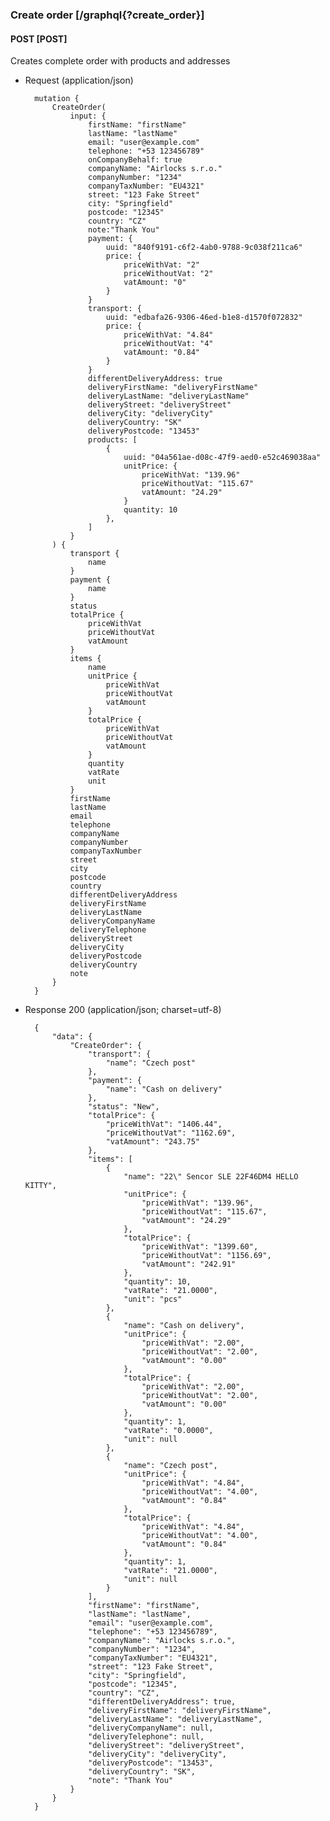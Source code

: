 ### Create order [/graphql{?create_order}]

#### POST [POST]

Creates complete order with products and addresses

- Request (application/json)

        mutation {
            CreateOrder(
                input: {
                    firstName: "firstName"
                    lastName: "lastName"
                    email: "user@example.com"
                    telephone: "+53 123456789"
                    onCompanyBehalf: true
                    companyName: "Airlocks s.r.o."
                    companyNumber: "1234"
                    companyTaxNumber: "EU4321"
                    street: "123 Fake Street"
                    city: "Springfield"
                    postcode: "12345"
                    country: "CZ"
                    note:"Thank You"
                    payment: {
                        uuid: "840f9191-c6f2-4ab0-9788-9c038f211ca6"
                        price: {
                            priceWithVat: "2"
                            priceWithoutVat: "2"
                            vatAmount: "0"
                        }
                    }
                    transport: {
                        uuid: "edbafa26-9306-46ed-b1e8-d1570f072832"
                        price: {
                            priceWithVat: "4.84"
                            priceWithoutVat: "4"
                            vatAmount: "0.84"
                        }
                    }
                    differentDeliveryAddress: true
                    deliveryFirstName: "deliveryFirstName"
                    deliveryLastName: "deliveryLastName"
                    deliveryStreet: "deliveryStreet"
                    deliveryCity: "deliveryCity"
                    deliveryCountry: "SK"
                    deliveryPostcode: "13453"
                    products: [
                        {
                            uuid: "04a561ae-d08c-47f9-aed0-e52c469038aa"
                            unitPrice: {
                                priceWithVat: "139.96"
                                priceWithoutVat: "115.67"
                                vatAmount: "24.29"
                            }
                            quantity: 10
                        },
                    ]
                }
            ) {
                transport {
                    name
                }
                payment {
                    name
                }
                status
                totalPrice {
                    priceWithVat
                    priceWithoutVat
                    vatAmount
                }
                items {
                    name
                    unitPrice {
                        priceWithVat
                        priceWithoutVat
                        vatAmount
                    }
                    totalPrice {
                        priceWithVat
                        priceWithoutVat
                        vatAmount
                    }
                    quantity
                    vatRate
                    unit
                }
                firstName
                lastName
                email
                telephone
                companyName
                companyNumber
                companyTaxNumber
                street
                city
                postcode
                country
                differentDeliveryAddress
                deliveryFirstName
                deliveryLastName
                deliveryCompanyName
                deliveryTelephone
                deliveryStreet
                deliveryCity
                deliveryPostcode
                deliveryCountry
                note
            }
        }

- Response 200 (application/json; charset=utf-8)

        {
            "data": {
                "CreateOrder": {
                    "transport": {
                        "name": "Czech post"
                    },
                    "payment": {
                        "name": "Cash on delivery"
                    },
                    "status": "New",
                    "totalPrice": {
                        "priceWithVat": "1406.44",
                        "priceWithoutVat": "1162.69",
                        "vatAmount": "243.75"
                    },
                    "items": [
                        {
                            "name": "22\" Sencor SLE 22F46DM4 HELLO KITTY",
                            "unitPrice": {
                                "priceWithVat": "139.96",
                                "priceWithoutVat": "115.67",
                                "vatAmount": "24.29"
                            },
                            "totalPrice": {
                                "priceWithVat": "1399.60",
                                "priceWithoutVat": "1156.69",
                                "vatAmount": "242.91"
                            },
                            "quantity": 10,
                            "vatRate": "21.0000",
                            "unit": "pcs"
                        },
                        {
                            "name": "Cash on delivery",
                            "unitPrice": {
                                "priceWithVat": "2.00",
                                "priceWithoutVat": "2.00",
                                "vatAmount": "0.00"
                            },
                            "totalPrice": {
                                "priceWithVat": "2.00",
                                "priceWithoutVat": "2.00",
                                "vatAmount": "0.00"
                            },
                            "quantity": 1,
                            "vatRate": "0.0000",
                            "unit": null
                        },
                        {
                            "name": "Czech post",
                            "unitPrice": {
                                "priceWithVat": "4.84",
                                "priceWithoutVat": "4.00",
                                "vatAmount": "0.84"
                            },
                            "totalPrice": {
                                "priceWithVat": "4.84",
                                "priceWithoutVat": "4.00",
                                "vatAmount": "0.84"
                            },
                            "quantity": 1,
                            "vatRate": "21.0000",
                            "unit": null
                        }
                    ],
                    "firstName": "firstName",
                    "lastName": "lastName",
                    "email": "user@example.com",
                    "telephone": "+53 123456789",
                    "companyName": "Airlocks s.r.o.",
                    "companyNumber": "1234",
                    "companyTaxNumber": "EU4321",
                    "street": "123 Fake Street",
                    "city": "Springfield",
                    "postcode": "12345",
                    "country": "CZ",
                    "differentDeliveryAddress": true,
                    "deliveryFirstName": "deliveryFirstName",
                    "deliveryLastName": "deliveryLastName",
                    "deliveryCompanyName": null,
                    "deliveryTelephone": null,
                    "deliveryStreet": "deliveryStreet",
                    "deliveryCity": "deliveryCity",
                    "deliveryPostcode": "13453",
                    "deliveryCountry": "SK",
                    "note": "Thank You"
                }
            }
        }
